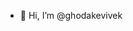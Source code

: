 - 👋 Hi, I’m @ghodakevivek
<!---
ghodakevivek/ghodakevivek is a ✨ special ✨ repository because its `README.md` (this file) appears on your GitHub profile.
You can click the Preview link to take a look at your changes.
--->
